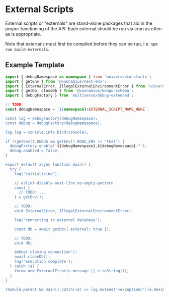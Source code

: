 # External Scripts

External scripts or "externals" are stand-alone packages that aid in the proper
functioning of the API. Each external should be run via cron as often as is
appropriate.

Note that externals must first be compiled before they can be run, i.e.
`npm run build-externals`.

## Example Template

```Typescript
import { debugNamespace as namespace } from 'universe/constants';
import { getEnv } from '@xunnamius/next-env';
import { ExternalError, IllegalExternalEnvironmentError } from 'universe/error';
import { getDb, closeDb } from '@xunnamius/mongo-schema';
import { debugFactory } from 'multiverse/debug-extended';

// TODO:
const debugNamespace = `${namespace}:EXTERNAL_SCRIPT_NAME_HERE`;

const log = debugFactory(debugNamespace);
const debug = debugFactory(debugNamespace);

log.log = console.info.bind(console);

if (!getEnv().DEBUG && getEnv().NODE_ENV != 'test') {
  debugFactory.enable(`${debugNamespace},${debugNamespace}:*`);
  debug.enabled = false;
}

export default async function main() {
  try {
    log('initializing');

    // eslint-disable-next-line no-empty-pattern
    const {
      // TODO: ...
    } = getEnv();

    // TODO:
    void ExternalError, IllegalExternalEnvironmentError;

    log('connecting to external database');

    const db = await getDb({ external: true });

    // TODO:
    void db;

    debug('closing connection');
    await closeDb();
    log('execution complete');
  } catch (e) {
    throw new ExternalError(e.message || e.toString());
  }
}

!module.parent && main().catch((e) => log.extend('<exception>')(e.message || e.toString()));
```
